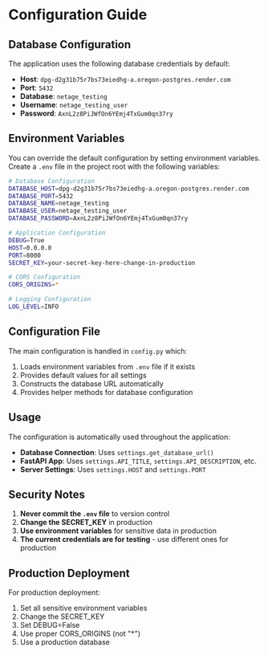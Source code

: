 # Configuration Guide

## Database Configuration

The application uses the following database credentials by default:

- **Host**: `dpg-d2g31b75r7bs73eiedhg-a.oregon-postgres.render.com`
- **Port**: `5432`
- **Database**: `netage_testing`
- **Username**: `netage_testing_user`
- **Password**: `AxnL2z8PiJWfOn6YEmj4TxGum0qn37ry`

## Environment Variables

You can override the default configuration by setting environment variables. Create a `.env` file in the project root with the following variables:

```bash
# Database Configuration
DATABASE_HOST=dpg-d2g31b75r7bs73eiedhg-a.oregon-postgres.render.com
DATABASE_PORT=5432
DATABASE_NAME=netage_testing
DATABASE_USER=netage_testing_user
DATABASE_PASSWORD=AxnL2z8PiJWfOn6YEmj4TxGum0qn37ry

# Application Configuration
DEBUG=True
HOST=0.0.0.0
PORT=8000
SECRET_KEY=your-secret-key-here-change-in-production

# CORS Configuration
CORS_ORIGINS=*

# Logging Configuration
LOG_LEVEL=INFO
```

## Configuration File

The main configuration is handled in `config.py` which:

1. Loads environment variables from `.env` file if it exists
2. Provides default values for all settings
3. Constructs the database URL automatically
4. Provides helper methods for database configuration

## Usage

The configuration is automatically used throughout the application:

- **Database Connection**: Uses `settings.get_database_url()`
- **FastAPI App**: Uses `settings.API_TITLE`, `settings.API_DESCRIPTION`, etc.
- **Server Settings**: Uses `settings.HOST` and `settings.PORT`

## Security Notes

1. **Never commit the `.env` file** to version control
2. **Change the SECRET_KEY** in production
3. **Use environment variables** for sensitive data in production
4. **The current credentials are for testing** - use different ones for production

## Production Deployment

For production deployment:

1. Set all sensitive environment variables
2. Change the SECRET_KEY
3. Set DEBUG=False
4. Use proper CORS_ORIGINS (not "*")
5. Use a production database
